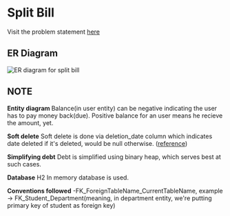 # Split Bill

Visit the problem statement [here](https://git.hashedin.com/ganesh.jadhav/kotlin-assignment-2/-/blob/master/metadata/SplitBill%20Assignment%20-%20To%20Share.pdf)

## ER Diagram
![ER diagram for split bill](https://git.hashedin.com/ganesh.jadhav/kotlin-assignment-2/-/raw/master/metadata/SplitPerfect_ER_Diagram.png)

## NOTE
<b>Entity diagram </b>
Balance(in user entity) can be negative indicating the user has to pay money back(due). Positive balance for an user means he recieve the amount, yet.

<b>Soft delete</b>
Soft delete is done via deletion_date column which indicates date deleted if it's deleted, would be null otherwise. ([reference](https://stackoverflow.com/a/68338/7467083))

<b>Simplifying debt</b>
Debt is simplified using binary heap, which serves best at such cases.

<b>Database</b>
H2 In memory database is used.

<b>Conventions followed</b>
-FK_ForeignTableName_CurrentTableName, example -> FK_Student_Department(meaning, in department entity, we're putting primary key of student as foreign key)